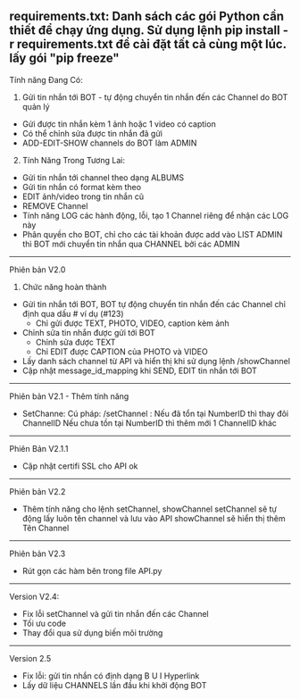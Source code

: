 requirements.txt: Danh sách các gói Python cần thiết để chạy ứng dụng. 
Sử dụng lệnh **pip install -r requirements.txt** để cài đặt tất cả cùng một lúc.
lấy gói "pip freeze"
---------
Tính năng Đang Có:
1. Gửi tin nhắn tới BOT - tự động chuyển tin nhắn đến các Channel do BOT quản lý
- Gửi được tin nhắn kèm 1 ảnh hoặc 1 video có caption
- Có thể chỉnh sửa được tin nhắn đã gửi
- ADD-EDIT-SHOW channels do BOT làm ADMIN


2. Tính Năng Trong Tương Lai:
- Gửi tin nhắn tới channel theo dạng ALBUMS
- Gửi tin nhắn có format kèm theo
- EDIT ảnh/video trong tin nhắn cũ
- REMOVE Channel
- Tính năng LOG các hành động, lỗi, tạo 1 Channel riêng để nhận các LOG này
- Phân quyền cho BOT, chỉ cho các tài khoản được add vào LIST ADMIN thì BOT mới chuyển tin nhắn qua CHANNEL bởi các ADMIN
---------
Phiên bản V2.0
1. Chức năng hoàn thành
- Gửi tin nhắn tới BOT, BOT tự động chuyển tin nhắn đến các Channel chỉ định qua dấu # ví dụ (#123)
    - Chỉ gửi được TEXT, PHOTO, VIDEO, caption kèm ảnh
- Chỉnh sửa tin nhắn được gửi tới BOT
    - Chỉnh sửa được TEXT
    - Chỉ EDIT được CAPTION của PHOTO và VIDEO
- Lấy danh sách channel từ API và hiển thị khi sử dụng lệnh /showChannel
- Cập nhật message_id_mapping khi SEND, EDIT tin nhắn tới BOT 
---------
Phiên bản V2.1 - Thêm tính năng
- SetChanne: 
    Cú pháp: /setChannel <numberID> <ChannelID>: 
    Nếu đã tổn tại NumberID thì thay đôi ChannelID
    Nếu chưa tồn tại NumberID thì thêm mới 1 ChannelID khác
---------
Phiên Bản V2.1.1
- Cập nhật certifi SSL cho API ok
---------
Phiên bản V2.2
- Thêm tính năng cho lệnh setChannel, showChannel
    setChannel sẽ tự động lấy luôn tên channel và lưu vào API
    showChannel sẽ hiển thị thêm Tên Channel
---------
Phiên bản V2.3
- Rút gọn các hàm bên trong file API.py
---------
Version V2.4:
- Fix lỗi setChannel và gửi tin nhắn đến các Channel
- Tối ưu code
- Thay đổi qua sử dụng biến môi trường
---------
Version 2.5
- Fix lỗi: gửi tin nhắn có định dạng B U I Hyperlink
- Lấy dữ liệu CHANNELS lần đầu khi khởi động BOT
